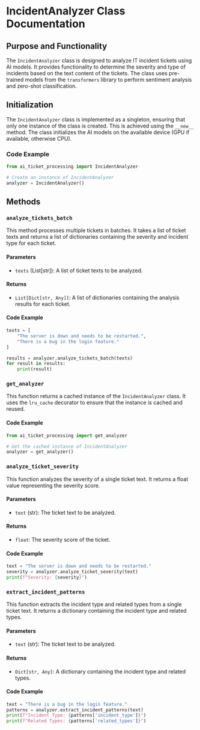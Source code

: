 # IncidentAnalyzer Class Documentation

## Purpose and Functionality

The `IncidentAnalyzer` class is designed to analyze IT incident tickets using AI models. It provides functionality to determine the severity and type of incidents based on the text content of the tickets. The class uses pre-trained models from the `transformers` library to perform sentiment analysis and zero-shot classification.

## Initialization

The `IncidentAnalyzer` class is implemented as a singleton, ensuring that only one instance of the class is created. This is achieved using the `__new__` method. The class initializes the AI models on the available device (GPU if available, otherwise CPU).

### Code Example

```python
from ai_ticket_processing import IncidentAnalyzer

# Create an instance of IncidentAnalyzer
analyzer = IncidentAnalyzer()
```

## Methods

### `analyze_tickets_batch`

This method processes multiple tickets in batches. It takes a list of ticket texts and returns a list of dictionaries containing the severity and incident type for each ticket.

#### Parameters

- `texts` (List[str]): A list of ticket texts to be analyzed.

#### Returns

- `List[Dict[str, Any]]`: A list of dictionaries containing the analysis results for each ticket.

#### Code Example

```python
texts = [
    "The server is down and needs to be restarted.",
    "There is a bug in the login feature."
]

results = analyzer.analyze_tickets_batch(texts)
for result in results:
    print(result)
```

### `get_analyzer`

This function returns a cached instance of the `IncidentAnalyzer` class. It uses the `lru_cache` decorator to ensure that the instance is cached and reused.

#### Code Example

```python
from ai_ticket_processing import get_analyzer

# Get the cached instance of IncidentAnalyzer
analyzer = get_analyzer()
```

### `analyze_ticket_severity`

This function analyzes the severity of a single ticket text. It returns a float value representing the severity score.

#### Parameters

- `text` (str): The ticket text to be analyzed.

#### Returns

- `float`: The severity score of the ticket.

#### Code Example

```python
text = "The server is down and needs to be restarted."
severity = analyzer.analyze_ticket_severity(text)
print(f"Severity: {severity}")
```

### `extract_incident_patterns`

This function extracts the incident type and related types from a single ticket text. It returns a dictionary containing the incident type and related types.

#### Parameters

- `text` (str): The ticket text to be analyzed.

#### Returns

- `Dict[str, Any]`: A dictionary containing the incident type and related types.

#### Code Example

```python
text = "There is a bug in the login feature."
patterns = analyzer.extract_incident_patterns(text)
print(f"Incident Type: {patterns['incident_type']}")
print(f"Related Types: {patterns['related_types']}")
```
